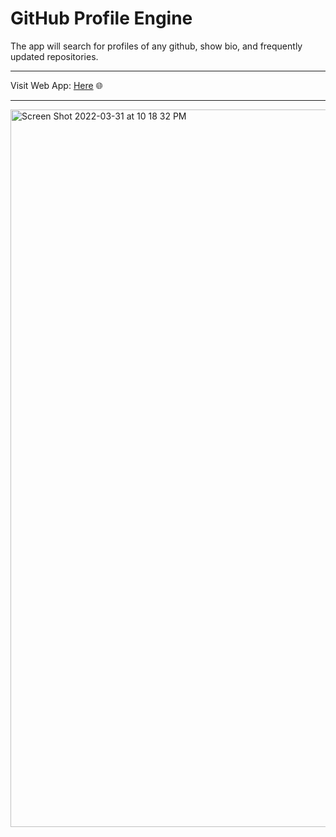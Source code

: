 # GitHub Profile Engine
The app will search for profiles of any github, show bio, and frequently updated repositories.
<hr>
Visit Web App: <a href="https://githubprofilepeek.netlify.app/">Here</a> 🌐
<hr>
<img width="1148" alt="Screen Shot 2022-03-31 at 10 18 32 PM" src="https://user-images.githubusercontent.com/31680529/161181605-9b403511-4769-491f-a108-a18076662dd0.png">


